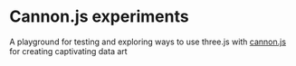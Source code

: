 # Cannon.js experiments

A playground for testing and exploring ways to use three.js with [cannon.js](https://schteppe.github.io/cannon.js/) for creating captivating data art
